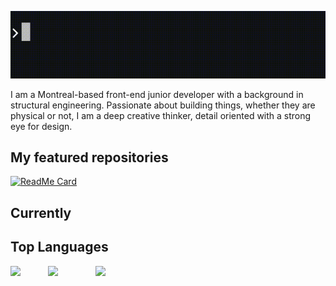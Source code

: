 ![console.log](https://github.com/Samy0412/Samy0412/blob/master/console.log%20gif.gif?raw=true)

I am a Montreal-based front-end junior developer with a background in structural engineering. Passionate about building things, whether they are physical or not, I am a deep creative thinker, detail oriented with a strong eye for design. 

## My featured repositories

[![ReadMe Card](https://github-readme-stats.vercel.app/api/pin/?username=Samy0412&repo=Neighbourhood-App)](https://github.com/Samy0412/Neighbourhood-App)


## Currently




## Top Languages


<img align="left" src="https://oddblogger.com/wp-content/uploads/2020/07/python-logo.png" width="12%"/>
<img align="left" src="https://oddblogger.com/wp-content/uploads/2020/07/java-logo.png" width="15%"/>
<img align="left" src="https://oddblogger.com/wp-content/uploads/2020/07/react-logo.png" width="20%"/>



<!--
**Samy0412/Samy0412** is a ✨ _special_ ✨ repository because its `README.md` (this file) appears on your GitHub profile.

Here are some ideas to get you started:

- 🔭 I’m currently working on ...
- 🌱 I’m currently learning ...
- 👯 I’m looking to collaborate on ...
- 🤔 I’m looking for help with ...
- 💬 Ask me about ...
- 📫 How to reach me: ...
- 😄 Pronouns: ...
- ⚡ Fun fact: ...
-->
